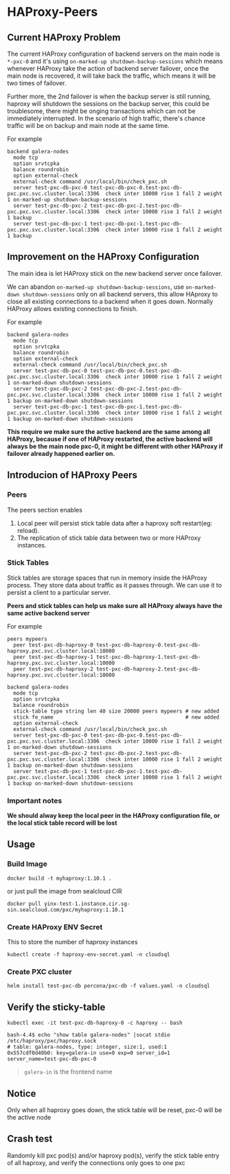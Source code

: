 # HAProxy-Peers

## Current HAProxy Problem
The current HAProxy configuration of backend servers on the main node is `*-pxc-0` and it's using `on-marked-up shutdown-backup-sessions` which means whenever HAProxy take the action of backend server failover, once the main node is recovered, it will take back the traffic, which means it will be two times of failover.

Further more, the 2nd failover is when the backup server is still running, haproxy will shutdown the sessions on the backup server, this could be troublesome, there might be onging transactions which can not be immediately interrupted. In the scenario of high traffic, there's chance traffic will be on backup and main node at the same time.

For example
```
backend galera-nodes
  mode tcp
  option srvtcpka
  balance roundrobin
  option external-check
  external-check command /usr/local/bin/check_pxc.sh
  server test-pxc-db-pxc-0 test-pxc-db-pxc-0.test-pxc-db-pxc.pxc.svc.cluster.local:3306  check inter 10000 rise 1 fall 2 weight 1 on-marked-up shutdown-backup-sessions
  server test-pxc-db-pxc-2 test-pxc-db-pxc-2.test-pxc-db-pxc.pxc.svc.cluster.local:3306  check inter 10000 rise 1 fall 2 weight 1 backup
  server test-pxc-db-pxc-1 test-pxc-db-pxc-1.test-pxc-db-pxc.pxc.svc.cluster.local:3306  check inter 10000 rise 1 fall 2 weight 1 backup
```

## Improvement on the HAProxy Configuration
The main idea is let HAProxy stick on the new backend server once failover.

We can abandon `on-marked-up shutdown-backup-sessions`, use `on-marked-down shutdown-sessions` only on all backend servers, this allow HAproxy to close all existing connections to a backend when it goes down. Normally HAProxy allows existing connections to finish.

For example
```
backend galera-nodes
  mode tcp
  option srvtcpka
  balance roundrobin
  option external-check
  external-check command /usr/local/bin/check_pxc.sh
  server test-pxc-db-pxc-0 test-pxc-db-pxc-0.test-pxc-db-pxc.pxc.svc.cluster.local:3306  check inter 10000 rise 1 fall 2 weight 1 on-marked-down shutdown-sessions
  server test-pxc-db-pxc-2 test-pxc-db-pxc-2.test-pxc-db-pxc.pxc.svc.cluster.local:3306  check inter 10000 rise 1 fall 2 weight 1 backup on-marked-down shutdown-sessions
  server test-pxc-db-pxc-1 test-pxc-db-pxc-1.test-pxc-db-pxc.pxc.svc.cluster.local:3306  check inter 10000 rise 1 fall 2 weight 1 backup on-marked-down shutdown-sessions
```

**This require we make sure the active backend are the same among all HAProxy, because if one of HAProxy restarted, the active backend will always be the main node pxc-0, it might be different with other HAProxy if failover already happened earlier on.**

## Introducion of HAProxy Peers

### Peers
The peers section enables
1. Local peer will persist stick table data after a haproxy soft restart(eg: reload).
2. The replication of stick table data between two or more HAProxy instances.

### Stick Tables
Stick tables are storage spaces that run in memory inside the HAProxy process. They store data about traffic as it passes through. We can use it to persist a client to a particular server.

**Peers and stick tables can help us make sure all HAProxy always have the same active backend server**

For example
```
peers mypeers
  peer test-pxc-db-haproxy-0 test-pxc-db-haproxy-0.test-pxc-db-haproxy.pxc.svc.cluster.local:10000
  peer test-pxc-db-haproxy-1 test-pxc-db-haproxy-1.test-pxc-db-haproxy.pxc.svc.cluster.local:10000
  peer test-pxc-db-haproxy-2 test-pxc-db-haproxy-2.test-pxc-db-haproxy.pxc.svc.cluster.local:10000

backend galera-nodes
  mode tcp
  option srvtcpka
  balance roundrobin
  stick-table type string len 40 size 20000 peers mypeers # new added
  stick fe_name                                           # new added
  option external-check
  external-check command /usr/local/bin/check_pxc.sh
  server test-pxc-db-pxc-0 test-pxc-db-pxc-0.test-pxc-db-pxc.pxc.svc.cluster.local:3306  check inter 10000 rise 1 fall 2 weight 1 on-marked-down shutdown-sessions
  server test-pxc-db-pxc-2 test-pxc-db-pxc-2.test-pxc-db-pxc.pxc.svc.cluster.local:3306  check inter 10000 rise 1 fall 2 weight 1 backup on-marked-down shutdown-sessions
  server test-pxc-db-pxc-1 test-pxc-db-pxc-1.test-pxc-db-pxc.pxc.svc.cluster.local:3306  check inter 10000 rise 1 fall 2 weight 1 backup on-marked-down shutdown-sessions
```

### Important notes
**We should alway keep the local peer in the HAProxy configuration file, or the local stick table record will be lost**

## Usage

### Build Image
```
docker build -t myhaproxy:1.10.1 .
```

or just pull the image from sealcloud CIR
```
docker pull yinx-test-1.instance.cir.sg-sin.sealcloud.com/pxc/myhaproxy:1.10.1
```

### Create HAProxy ENV Secret
This to store the number of haproxy instances
```
kubectl create -f haproxy-env-secret.yaml -n cloudsql
```

### Create PXC cluster
```
helm install test-pxc-db percona/pxc-db -f values.yaml -n cloudsql
```

## Verify the sticky-table
```
kubectl exec -it test-pxc-db-haproxy-0 -c haproxy -- bash

bash-4.4$ echo "show table galera-nodes" |socat stdio /etc/haproxy/pxc/haproxy.sock
# table: galera-nodes, type: integer, size:1, used:1
0x557cdf0d40b0: key=galera-in use=0 exp=0 server_id=1 server_name=test-pxc-db-pxc-0
```
> `galera-in` is the frontend name

## Notice
Only when all haproxy goes down, the stick table will be reset, pxc-0 will be the active node

## Crash test
Randomly kill pxc pod(s) and/or haproxy pod(s), verify the stick table entry of all haproxy, and verify the connections only goes to one pxc
